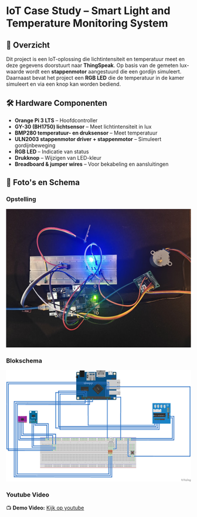 # IoT Case Study – Smart Light and Temperature Monitoring System


## 📌 Overzicht
Dit project is een IoT-oplossing die lichtintensiteit en temperatuur meet en deze gegevens doorstuurt naar **ThingSpeak**. Op basis van de gemeten lux-waarde wordt een **stappenmotor** aangestuurd die een gordijn simuleert. Daarnaast bevat het project een **RGB LED** die de temperatuur in de kamer simuleert en via een knop kan worden bediend.

## 🛠️ Hardware Componenten
- **Orange Pi 3 LTS** – Hoofdcontroller
- **GY-30 (BH1750) lichtsensor** – Meet lichtintensiteit in lux
- **BMP280 temperatuur- en druksensor** – Meet temperatuur
- **ULN2003 stappenmotor driver + stappenmotor** – Simuleert gordijnbeweging
- **RGB LED** – Indicatie van status
- **Drukknop** – Wijzigen van LED-kleur
- **Breadboard & jumper wires** – Voor bekabeling en aansluitingen

## 📸 Foto's en Schema
### Opstelling
![Breadboard](breadboard.jpg)

### Blokschema
![Circuit Diagram](Diagram.png)

### Youtube Video

📺 **Demo Video:** [Kijk op youtube](https://youtu.be/QeFEIOU8W2E)
